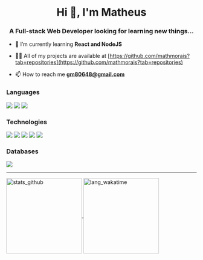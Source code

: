 <h1 align="center">Hi 👋, I'm Matheus</h1>
<h3 align="center">A Full-stack Web Developer looking for learning new things...</h3>

- 🌱 I’m currently learning **React and NodeJS**

- 👨‍💻 All of my projects are available at [https://github.com/mathmorais?tab=repositories](https://github.com/mathmorais?tab=repositories)

- 📫 How to reach me **gm80648@gmail.com**

<h3 align="left">Languages
</h3>

<div align="left">
    <img src="https://img.shields.io/badge/javascript%20-%23323330.svg?&style=for-the-badge&logo=javascript&logoColor=%23F7DF1E">
    <img src="https://img.shields.io/badge/html5%20-%23E34F26.svg?&style=for-the-badge&logo=html5&logoColor=white">
    <img src="https://img.shields.io/badge/css3%20-%231572B6.svg?&style=for-the-badge&logo=css3&logoColor=white">
    
</div>

<h3 align="left">Technologies
</h3>

<div align="left">
    <img src="https://img.shields.io/badge/node.js%20-%2343853D.svg?&style=for-the-badge&logo=node.js&logoColor=white"/>
    <img src="https://img.shields.io/badge/react%20-%2320232a.svg?&style=for-the-badge&logo=react&logoColor=%2361DAFB"/>
    <img src="https://img.shields.io/badge/SASS%20-hotpink.svg?&style=for-the-badge&logo=SASS&logoColor=white"/>
    <img src="https://img.shields.io/badge/redux%20-%23593d88.svg?&style=for-the-badge&logo=redux&logoColor=white"/>
    <img src="https://img.shields.io/badge/express.js%20-%23404d59.svg?&style=for-the-badge"/>

</div>

</div>

<h3 align="left">Databases
</h3>

<div align="left">
 <img src ="https://img.shields.io/badge/MongoDB-%234ea94b.svg?&style=for-the-badge&logo=mongodb&logoColor=white"/>

</div>

<hr>
    <a href="https://github.com/mathmorais">
       <img height=200 align=center alt="stats_github" src="https://github-readme-stats.vercel.app/api?username=mathmorais&show_icons=true&locale=en&theme=dark">
    </a>
    <a href="https://wakatime.com/@mathmorais">
        <img height=200 align=center alt="lang_wakatime" src="https://github-readme-stats.vercel.app/api/wakatime?username=mathmorais&theme="dark"&layout=compact">
    </a>


